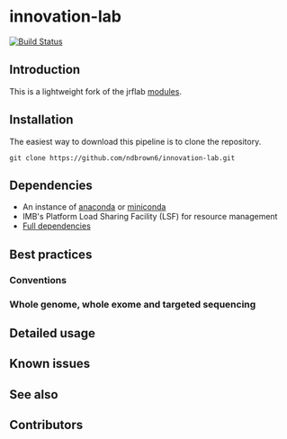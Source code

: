 # innovation-lab
[![Build Status](https://travis-ci.com/ndbrown6/innovation-lab.svg?token=WQkjmC3gu8Nd4XcQmFkn&branch=master)](https://travis-ci.com/ndbrown6/innovation-lab)

## Introduction
This is a lightweight fork of the jrflab [modules](https://github.com/jrflab/modules).

## Installation
The easiest way to download this pipeline is to clone the repository.

```
git clone https://github.com/ndbrown6/innovation-lab.git
```

## Dependencies
- An instance of [anaconda](https://www.anaconda.com) or [miniconda](https://conda.io/en/latest/miniconda.html)
- IMB's Platform Load Sharing Facility (LSF) for resource management
- [Full dependencies](https://github.com/ndbrown6/innovation-lab/tree/master/conda)

## Best practices
	
### Conventions

### Whole genome, whole exome and targeted sequencing

## Detailed usage

## Known issues

## See also

## Contributors
